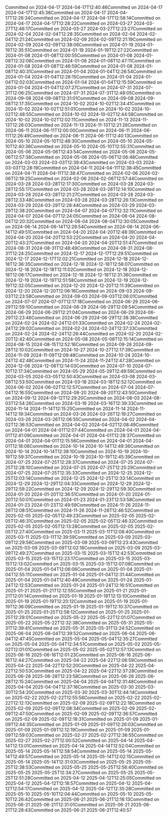 Committed on 2024-04-17 2024-04-17T12:40:46Committed on 2024-04-17 2024-04-17T12:45:36Committed on 2024-04-17 2024-04-17T12:26:34Committed on 2024-04-17 2024-04-17T12:58:14Committed on 2024-04-17 2024-04-17T12:28:22Committed on 2024-03-27 2024-03-27T12:46:17Committed on 2024-03-27 2024-03-27T12:23:27Committed on 2024-02-04 2024-02-04T12:28:35Committed on 2024-02-04 2024-02-04T12:21:24Committed on 2024-02-09 2024-02-09T12:21:19Committed on 2024-02-09 2024-02-09T12:38:06Committed on 2024-01-19 2024-01-19T12:35:51Committed on 2024-01-19 2024-01-19T12:27:22Committed on 2024-01-08 2024-01-08T12:00:55Committed on 2024-01-08 2024-01-08T12:32:06Committed on 2024-01-08 2024-01-08T12:47:11Committed on 2024-01-08 2024-01-08T12:46:59Committed on 2024-01-08 2024-01-08T12:40:31Committed on 2024-01-04 2024-01-04T12:26:54Committed on 2024-01-04 2024-01-04T12:26:15Committed on 2024-01-04 2024-01-04T12:02:03Committed on 2024-01-04 2024-01-04T12:15:59Committed on 2024-01-04 2024-01-04T12:07:27Committed on 2024-07-31 2024-07-31T12:06:25Committed on 2024-07-31 2024-07-31T12:48:05Committed on 2024-09-08 2024-09-08T12:31:01Committed on 2024-09-08 2024-09-08T12:17:35Committed on 2024-10-02 2024-10-02T12:34:41Committed on 2024-10-02 2024-10-02T12:51:01Committed on 2024-10-02 2024-10-02T12:48:55Committed on 2024-10-02 2024-10-02T12:44:58Committed on 2024-10-02 2024-10-02T12:02:11Committed on 2024-11-13 2024-11-13T12:26:03Committed on 2024-11-13 2024-11-13T12:21:26Committed on 2024-06-11 2024-06-11T12:00:00Committed on 2024-06-11 2024-06-11T12:26:49Committed on 2024-06-11 2024-06-11T12:40:13Committed on 2024-05-10 2024-05-10T12:48:30Committed on 2024-05-10 2024-05-10T12:40:36Committed on 2024-05-10 2024-05-10T12:55:31Committed on 2024-05-06 2024-05-06T12:43:54Committed on 2024-05-06 2024-05-06T12:57:38Committed on 2024-05-06 2024-05-06T12:06:48Committed on 2024-03-03 2024-03-03T12:39:43Committed on 2024-03-03 2024-03-03T12:28:19Committed on 2024-04-11 2024-04-11T12:38:45Committed on 2024-04-11 2024-04-11T12:38:47Committed on 2024-02-06 2024-02-06T12:19:25Committed on 2024-02-06 2024-02-06T12:57:44Committed on 2024-03-28 2024-03-28T12:17:30Committed on 2024-03-28 2024-03-28T12:55:17Committed on 2024-03-28 2024-03-28T12:14:10Committed on 2024-03-28 2024-03-28T12:21:27Committed on 2024-03-28 2024-03-28T12:33:48Committed on 2024-03-28 2024-03-28T12:26:13Committed on 2024-03-29 2024-03-29T12:28:44Committed on 2024-03-29 2024-03-29T12:38:20Committed on 2024-04-07 2024-04-07T12:32:11Committed on 2024-04-07 2024-04-07T12:24:05Committed on 2024-08-04 2024-08-04T12:20:32Committed on 2024-08-04 2024-08-04T12:30:05Committed on 2024-06-14 2024-06-14T12:29:54Committed on 2024-06-14 2024-06-14T12:49:51Committed on 2024-04-20 2024-04-20T12:48:39Committed on 2024-04-20 2024-04-20T12:53:22Committed on 2024-04-20 2024-04-20T12:43:27Committed on 2024-04-20 2024-04-20T12:51:47Committed on 2024-08-31 2024-08-31T12:48:49Committed on 2024-08-31 2024-08-31T12:24:25Committed on 2024-12-17 2024-12-17T12:29:51Committed on 2024-12-17 2024-12-17T12:02:21Committed on 2024-12-18 2024-12-18T12:36:35Committed on 2024-12-18 2024-12-18T12:56:07Committed on 2024-12-18 2024-12-18T12:11:02Committed on 2024-12-18 2024-12-18T12:08:17Committed on 2024-12-18 2024-12-18T12:31:36Committed on 2024-12-19 2024-12-19T12:51:58Committed on 2024-12-19 2024-12-19T12:32:05Committed on 2024-12-20 2024-12-20T12:11:39Committed on 2024-12-20 2024-12-20T12:06:16Committed on 2024-09-03 2024-09-03T12:23:58Committed on 2024-09-03 2024-09-03T12:06:01Committed on 2024-07-07 2024-07-07T12:17:18Committed on 2024-06-29 2024-06-29T12:59:10Committed on 2024-06-29 2024-06-29T12:09:54Committed on 2024-06-29 2024-06-29T12:21:04Committed on 2024-06-29 2024-06-29T12:23:46Committed on 2024-06-29 2024-06-29T12:38:38Committed on 2024-02-24 2024-02-24T12:01:33Committed on 2024-02-24 2024-02-24T12:29:02Committed on 2024-02-24 2024-02-24T12:37:33Committed on 2024-02-24 2024-02-24T12:26:44Committed on 2024-02-20 2024-02-20T12:42:40Committed on 2024-05-08 2024-05-08T12:15:14Committed on 2024-08-15 2024-08-15T12:52:16Committed on 2024-09-28 2024-09-28T12:10:02Committed on 2024-10-27 2024-10-27T12:17:39Committed on 2024-11-09 2024-11-09T12:09:48Committed on 2024-10-24 2024-10-24T12:42:48Committed on 2024-11-24 2024-11-24T12:47:28Committed on 2024-12-06 2024-12-06T12:14:03Committed on 2024-07-10 2024-07-10T12:17:34Committed on 2024-05-29 2024-05-29T12:49:59Committed on 2024-03-05 2024-03-05T12:50:43Committed on 2024-03-08 2024-03-08T12:53:50Committed on 2024-03-18 2024-03-18T12:52:12Committed on 2024-06-02 2024-06-02T12:12:57Committed on 2024-07-04 2024-07-04T12:16:55Committed on 2024-08-20 2024-08-20T12:43:50Committed on 2024-09-12 2024-09-12T12:29:20Committed on 2024-08-03 2024-08-03T12:54:26Committed on 2024-03-16 2024-03-16T12:39:33Committed on 2024-11-14 2024-11-14T12:15:25Committed on 2024-11-14 2024-11-14T12:19:34Committed on 2024-03-26 2024-03-26T12:19:27Committed on 2024-03-26 2024-03-26T12:06:55Committed on 2024-04-02 2024-04-02T12:36:53Committed on 2024-04-02 2024-04-02T12:08:49Committed on 2024-04-01 2024-04-01T12:07:44Committed on 2024-04-01 2024-04-01T12:41:09Committed on 2024-04-01 2024-04-01T12:28:37Committed on 2024-04-01 2024-04-01T12:15:56Committed on 2024-04-01 2024-04-01T12:18:06Committed on 2024-10-14 2024-10-14T12:49:36Committed on 2024-10-14 2024-10-14T12:38:10Committed on 2024-10-19 2024-10-19T12:59:37Committed on 2024-10-19 2024-10-19T12:45:39Committed on 2024-07-25 2024-07-25T12:28:37Committed on 2024-07-25 2024-07-25T12:28:10Committed on 2024-07-25 2024-07-25T12:25:29Committed on 2024-07-25 2024-07-25T12:35:33Committed on 2024-12-25 2024-12-25T12:03:14Committed on 2024-12-25 2024-12-25T12:33:14Committed on 2024-12-29 2024-12-29T12:04:33Committed on 2024-12-29 2024-12-29T12:59:22Committed on 2024-12-29 2024-12-29T12:59:30Committed on 2024-01-20 2024-01-20T12:36:51Committed on 2024-01-20 2024-01-20T12:50:01Committed on 2024-01-23 2024-01-23T12:53:58Committed on 2024-01-23 2024-01-23T12:49:59Committed on 2024-11-26 2024-11-26T12:08:51Committed on 2024-11-26 2024-11-26T12:46:52Committed on 2025-02-05 2025-02-05T12:49:23Committed on 2025-02-05 2025-02-05T12:46:31Committed on 2025-02-05 2025-02-05T12:46:32Committed on 2025-02-05 2025-02-05T12:13:28Committed on 2025-02-05 2025-02-05T12:27:40Committed on 2025-03-11 2025-03-11T12:08:40Committed on 2025-03-11 2025-03-11T12:39:59Committed on 2025-03-09 2025-03-09T12:29:56Committed on 2025-03-09 2025-03-09T12:23:43Committed on 2025-03-09 2025-03-09T12:02:18Committed on 2025-03-09 2025-03-09T12:49:27Committed on 2025-03-15 2025-03-15T12:42:53Committed on 2025-03-15 2025-03-15T12:23:17Committed on 2025-03-15 2025-03-15T12:13:02Committed on 2025-03-15 2025-03-15T12:07:08Committed on 2025-01-04 2025-01-04T12:06:06Committed on 2025-01-04 2025-01-04T12:55:11Committed on 2025-01-04 2025-01-04T12:31:44Committed on 2025-01-04 2025-01-04T12:40:49Committed on 2025-01-24 2025-01-24T12:12:53Committed on 2025-01-24 2025-01-24T12:16:51Committed on 2025-01-21 2025-01-21T12:12:55Committed on 2025-01-21 2025-01-21T12:01:14Committed on 2025-01-19 2025-01-19T12:13:10Committed on 2025-01-19 2025-01-19T12:20:12Committed on 2025-01-19 2025-01-19T12:36:09Committed on 2025-01-19 2025-01-19T12:10:37Committed on 2025-01-25 2025-01-25T12:58:12Committed on 2025-01-25 2025-01-25T12:29:01Committed on 2025-05-22 2025-05-22T12:01:07Committed on 2025-05-22 2025-05-22T12:32:38Committed on 2025-05-31 2025-05-31T12:39:41Committed on 2025-05-31 2025-05-31T12:24:52Committed on 2025-06-04 2025-06-04T12:39:52Committed on 2025-06-04 2025-06-04T12:47:45Committed on 2025-05-04 2025-05-04T12:35:27Committed on 2025-05-04 2025-05-04T12:34:51Committed on 2025-05-02 2025-05-02T12:01:01Committed on 2025-05-02 2025-05-02T12:57:13Committed on 2025-06-16 2025-06-16T12:01:23Committed on 2025-06-16 2025-06-16T12:44:27Committed on 2025-04-22 2025-04-22T12:06:59Committed on 2025-04-22 2025-04-22T12:52:20Committed on 2025-04-22 2025-04-22T12:50:53Committed on 2025-04-22 2025-04-22T12:37:28Committed on 2025-06-28 2025-06-28T12:23:58Committed on 2025-06-28 2025-06-28T12:15:24Committed on 2025-04-04 2025-04-04T12:31:48Committed on 2025-04-04 2025-04-04T12:37:16Committed on 2025-03-30 2025-03-30T12:54:20Committed on 2025-03-30 2025-03-30T12:44:14Committed on 2025-02-22 2025-02-22T12:55:56Committed on 2025-02-22 2025-02-22T12:12:13Committed on 2025-02-09 2025-02-09T12:22:18Committed on 2025-02-09 2025-02-09T12:08:34Committed on 2025-02-09 2025-02-09T12:47:50Committed on 2025-02-09 2025-02-09T12:36:57Committed on 2025-02-09 2025-02-09T12:18:31Committed on 2025-01-09 2025-01-09T12:44:35Committed on 2025-01-09 2025-01-09T12:26:03Committed on 2025-01-09 2025-01-09T12:12:19Committed on 2025-01-09 2025-01-09T12:59:03Committed on 2025-02-27 2025-02-27T12:36:55Committed on 2025-02-27 2025-02-27T12:00:52Committed on 2025-04-14 2025-04-14T12:13:01Committed on 2025-04-14 2025-04-14T12:52:04Committed on 2025-05-14 2025-05-14T12:58:54Committed on 2025-05-14 2025-05-14T12:49:57Committed on 2025-05-14 2025-05-14T12:02:15Committed on 2025-05-14 2025-05-14T12:31:03Committed on 2025-05-25 2025-05-25T12:38:53Committed on 2025-05-25 2025-05-25T12:56:40Committed on 2025-05-25 2025-05-25T12:34:27Committed on 2025-05-25 2025-05-25T12:51:28Committed on 2025-04-12 2025-04-12T12:25:05Committed on 2025-04-12 2025-04-12T12:18:57Committed on 2025-04-12 2025-04-12T12:54:17Committed on 2025-04-12 2025-04-12T12:35:28Committed on 2025-05-10 2025-05-10T12:04:44Committed on 2025-05-10 2025-05-10T12:26:42Committed on 2025-06-21 2025-06-21T12:16:13Committed on 2025-06-21 2025-06-21T12:31:01Committed on 2025-06-21 2025-06-21T12:28:43Committed on 2025-06-21 2025-06-21T12:40:57